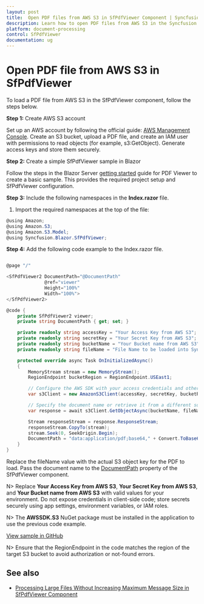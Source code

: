 ```yaml
---
layout: post
title:  Open PDF files from AWS S3 in SfPdfViewer Component | Syncfusion
description: Learn how to open PDF files from AWS S3 in the Syncfusion Blazor SfPdfViewer component, including steps and configuration guidance.
platform: document-processing
control: SfPdfViewer
documentation: ug
---
```


# Open PDF file from AWS S3 in SfPdfViewer

To load a PDF file from AWS S3 in the SfPdfViewer component, follow the steps below.

**Step 1:** Create AWS S3 account 

Set up an AWS account by following the official guide: [AWS Management Console](https://docs.aws.amazon.com/AmazonS3/latest/userguide/Welcome.html). Create an S3 bucket, upload a PDF file, and create an IAM user with permissions to read objects (for example, s3:GetObject). Generate access keys and store them securely.

**Step 2:** Create a simple SfPdfViewer sample in Blazor

Follow the steps in the Blazor Server [getting started](https://help.syncfusion.com/document-processing/pdf/pdf-viewer/blazor/getting-started/web-app) guide for PDF Viewer to create a basic sample. This provides the required project setup and SfPdfViewer configuration.

**Step 3:** Include the following namespaces in the **Index.razor** file.

1. Import the required namespaces at the top of the file:

```csharp
@using Amazon;
@using Amazon.S3;
@using Amazon.S3.Model;
@using Syncfusion.Blazor.SfPdfViewer;
```

**Step 4:** Add the following code example to the Index.razor file.

```csharp

@page "/"

<SfPdfViewer2 DocumentPath="@DocumentPath"
              @ref="viewer"
              Height="100%"
              Width="100%">
</SfPdfViewer2>

@code {
    private SfPdfViewer2 viewer;
    private string DocumentPath { get; set; }

    private readonly string accessKey = "Your Access Key from AWS S3";
    private readonly string secretKey = "Your Secret Key from AWS S3";
    private readonly string bucketName = "Your Bucket name from AWS S3";
    private readonly string fileName = "File Name to be loaded into Syncfusion PDF Viewer";

    protected override async Task OnInitializedAsync()
    {
        MemoryStream stream = new MemoryStream();
        RegionEndpoint bucketRegion = RegionEndpoint.USEast1;

        // Configure the AWS SDK with your access credentials and other settings
        var s3Client = new AmazonS3Client(accessKey, secretKey, bucketRegion);

        // Specify the document name or retrieve it from a different source
        var response = await s3Client.GetObjectAsync(bucketName, fileName);

        Stream responseStream = response.ResponseStream;
        responseStream.CopyTo(stream);
        stream.Seek(0, SeekOrigin.Begin);
        DocumentPath = "data:application/pdf;base64," + Convert.ToBase64String(stream.ToArray());
    }
}
```

Replace the fileName value with the actual S3 object key for the PDF to load. Pass the document name to the [DocumentPath](https://help.syncfusion.com/cr/blazor/Syncfusion.Blazor.SfPdfViewer.PdfViewerBase.html#Syncfusion_Blazor_SfPdfViewer_PdfViewerBase_DocumentPath) property of the SfPdfViewer component.

N> Replace **Your Access Key from AWS S3**, **Your Secret Key from AWS S3**, and **Your Bucket name from AWS S3** with valid values for your environment. Do not expose credentials in client-side code; store secrets securely using app settings, environment variables, or IAM roles.

N> The **AWSSDK.S3** NuGet package must be installed in the application to use the previous code example.

[View sample in GitHub](https://github.com/SyncfusionExamples/blazor-pdf-viewer-examples/tree/master/Load%20and%20Save/Open%20and%20Save%20from%20AWS%20S3)

N> Ensure that the RegionEndpoint in the code matches the region of the target S3 bucket to avoid authorization or not-found errors.

## See also

* [Processing Large Files Without Increasing Maximum Message Size in SfPdfViewer Component](../how-to/processing-large-files-without-increasing-maximum-message-size)